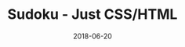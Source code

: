 ---
title: 'Sudoku - Just CSS/HTML'
description: 'Complete a sudoku puzzle without Javascript or server-side interaction.'
gametype: 'simple'
gameid: 60
date: 2018-06-20
tags: []
draft: false
type: 'games'
num19: [{'idx':1,'arr1':[1,2,3,4,5,6,7,8,9],'arr2':[1,2,3,4,5,6,7,8,9]},{'idx':2,'arr1':[1,2,3,4,5,6,7,8,9],'arr2':[1,2,3,4,5,6,7,8,9]},{'idx':3,'arr1':[1,2,3,4,5,6,7,8,9],'arr2':[1,2,3,4,5,6,7,8,9]},{'idx':4,'arr1':[1,2,3,4,5,6,7,8,9],'arr2':[1,2,3,4,5,6,7,8,9]},{'idx':5,'arr1':[1,2,3,4,5,6,7,8,9],'arr2':[1,2,3,4,5,6,7,8,9]},{'idx':6,'arr1':[1,2,3,4,5,6,7,8,9],'arr2':[1,2,3,4,5,6,7,8,9]},{'idx':7,'arr1':[1,2,3,4,5,6,7,8,9],'arr2':[1,2,3,4,5,6,7,8,9]},{'idx':8,'arr1':[1,2,3,4,5,6,7,8,9],'arr2':[1,2,3,4,5,6,7,8,9]},{'idx':9,'arr1':[1,2,3,4,5,6,7,8,9],'arr2':[1,2,3,4,5,6,7,8,9]}]
puzzle: [[0, 0, 0, 2, 1, 5, 8, 0, 0], [0, 8, 3, 0, 0, 0, 0, 7, 0], [6, 0, 0, 8, 0, 0, 0, 4, 0], [5, 0, 0, 1, 0, 7, 6, 0, 4], [8, 0, 0, 0, 0, 0, 0, 0, 3], [3, 0, 6, 9, 0, 2, 0, 0, 7], [0, 3, 0, 0, 0, 8, 0, 0, 1], [0, 7, 0, 0, 0, 0, 3, 6, 0], [0, 0, 2, 3, 9, 1, 0, 0, 0]]
layout: 'sudokucssstatic'
---